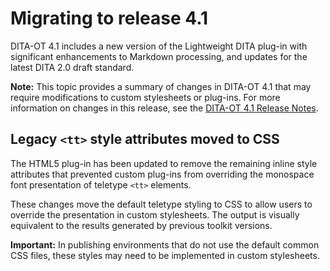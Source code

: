 # Migrating to release 4.1

DITA-OT 4.1 includes a new version of the Lightweight DITA plug-in with significant enhancements to Markdown processing, and updates for the latest DITA 2.0 draft standard.

**Note:** This topic provides a summary of changes in DITA-OT 4.1 that may require modifications to custom stylesheets or plug-ins. For more information on changes in this release, see the [DITA-OT 4.1 Release Notes](https://www.dita-ot.org/4.1/release-notes/).

## Legacy `<tt>` style attributes moved to CSS

The HTML5 plug-in has been updated to remove the remaining inline style attributes that prevented custom plug-ins from overriding the monospace font presentation of teletype `<tt>` elements.

These changes move the default teletype styling to CSS to allow users to override the presentation in custom stylesheets. The output is visually equivalent to the results generated by previous toolkit versions.

**Important:** In publishing environments that do not use the default common CSS files, these styles may need to be implemented in custom stylesheets.

